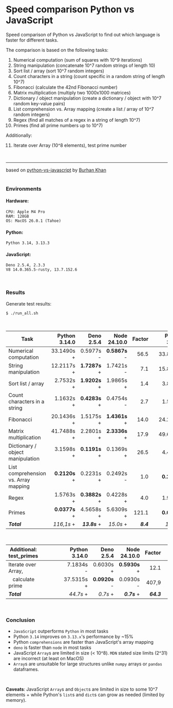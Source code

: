 # Speed comparison Python vs JavaScript

Speed comparison of Python vs JavaScript to find out which language is faster
for different tasks.

The comparison is based on the following tasks:

1. Numerical computation (sum of squares with 10^9 iterations)
1. String manipulation (concatenate 10^7 random strings of length 10)
1. Sort list / array (sort 10^7 random integers)
1. Count characters in a string (count specific in a random string of length
   10^7)
1. Fibonacci (calculate the 42nd Fibonacci number)
1. Matrix multiplication (multiply two 1000x1000 matrices)
1. Dictionary / object manipulation (create a dictionary / object with 10^7
   random key-value pairs)
1. List comprehension vs. Array mapping (create a list / array of 10^7 random
   integers)
1. Regex (find all matches of a regex in a string of length 10^7)
1. Primes (find all prime numbers up to 10^7)

Additionally:

11. Iterate over Array (10^8 elements), test prime number

<br><hr> based on
[python-vs-javascript](https://medium.com/@burhan-khan/python-vs-javascript-a-performance-comparison-through-code-examples-ed1b379fbff7)
by [Burhan Khan](https://medium.com/@burhan-khan)
<br><br>

### Environments

#### Hardware:

    CPU: Apple M4 Pro
    RAM: 128GB
    OS: MacOS 26.0.1 (Tahoe)

#### Python:

    Python 3.14, 3.13.3

#### JavaScript:

    Deno 2.5.4, 2.3.3
    V8 14.0.365.5-rusty, 13.7.152.6

<br>

### Results

Generate test results:

```bash
$ ./run_all.sh
```

<br>

| Task                                 | Python 3.14.0 |    Deno 2.5.4 |  Node 24.10.0 |    Factor |   | Python 3.13.3 |  Deno 2.3.3 |   JS (node) |    Factor |
| ------------------------------------ | ------------: | ------------: | ------------: | --------: | - | ------------: | ----------: | ----------: | --------: |
| Numerical computation                |    33.1490s + |     0.5977s - | **0.5867s** - |      56.5 |   |      33.8974s |     0.5805s | **0.5797s** |      58.4 |
| String manipulation                  |    12.2117s + | **1.7287s** + |     1.7421s - |       7.1 |   |      15.8523s |     1.7639s | **1.4808s** |      10.7 |
| Sort list / array                    |     2.7532s + | **1.9202s** + |     1.9865s + |       1.4 |   |       3.8456s | **1.9531s** |     2.0257s |       1.9 |
| Count characters in a string         |     1.1632s + | **0.4283s** + |     0.4754s - |       2.7 |   |       1.5449s | **0.4503s** |     0.4725s |       3.4 |
| Fibonacci                            |    20.1436s + |     1.5175s + | **1.4361s** + |      14.0 |   |      24.2872s |     1.5598s | **1.4379s** |      16.9 |
| Matrix multiplication                |    41.7488s + |     2.2801s + | **2.3336s** + |      17.9 |   |      49.6943s |     2.3547s | **2.2668s** |      21.9 |
| Dictionary / object manipulation     |     3.1598s + | **0.1191s** + |     0.1369s + |      26.5 |   |       4.4672s | **0.1312s** |     0.1557s |      34.0 |
| List comprehension vs. Array mapping | **0.2120s** + |     0.2231s + |     0.2492s - |       1.0 |   |   **0.2138s** |     0.2357s |     0.2459s |       1.1 |
| Regex                                |     1.5763s + | **0.3882s** + |     0.4228s + |       4.0 |   |       1.9600s | **0.4169s** |     0.4752s |       4.7 |
| Primes                               | **0.0377s** + |     4.5658s + |     5.6309s + |     121.1 |   |   **0.0386s** |     5.7595s |     6.8393s |     176.5 |
| _**Total**_                          |    _116,1s_ + | _**13.8s**_ + |     _15.0s_ + | _**8.4**_ |   |      _135.8s_ | _**15.2s**_ |     _15.9s_ | _**8.9**_ |

<br>

| Additional: test_primes           |   |   |   |   | Python 3.14.0 |    Deno 2.5.4 |  Node 24.10.0 |     Factor |   | Python 3.13.3 | Deno 2.3.3 |   JS (node) |     Factor |
| --------------------------------- | - | - | - | - | ------------: | ------------: | ------------: | ---------: | - | ------------: | ---------: | ----------: | ---------: |
| Iterate over Array,               |   |   |   |   |     7.1834s - |     0.6030s + | **0.5930s** + |       12.1 |   |       6.9370s |    0.6170s | **0.6150s** |       11.3 |
| &nbsp;&nbsp;&nbsp;calculate prime |   |   |   |   |    37.5315s + | **0.0920s** - |     0.0930s - |      407,9 |   |      46.7650s |    0.0910s | **0.0870s** |      537.5 |
| _**Total**_                       |   |   |   |   |     _44.7s_ + |      _0.7s_ + |  _**0.7s**_ + | _**64.3**_ |   |       _53.7s_ |     _0.7s_ |  _**0.7s**_ | _**76.5**_ |

<br>

### Conclusion

- `JavaScript` outperforms `Python` in most tasks
- Python `3.14` improves on `3.13.x`'s performance by ~15%
- Python `comprehensions` are faster than JavaScript's array mapping
- `deno` is faster than `node` in most tasks
- JavaScript `Array`s are limited in size (< 10^8). `MDN` stated size limits
  (2^31) are incorrect (at least on MacOS)
- `Array`s are unsuitable for large structures unlike `numpy` arrays or `pandas`
  dataframes.

<br>

**Caveats**: JavaScript `Array`s and `Object`s are limited in size to some 10^7
elements + while Python's `list`s and `dict`s can grow as needed (limited by
memory).
